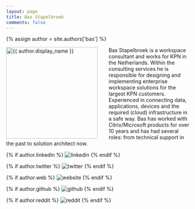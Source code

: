 ```yaml
---
layout: page
title: Bas Stapelbroek
comments: false
---
```

{% assign author = site.authors['bas'] %}

<img style="float: left; width: 250px; margin-right: 30px;" src="{{ site.url }}{{ author.picture | relative_url }}" alt="{{ author.display_name }}"> Bas Stapelbroek is a workspace consultant and works for KPN in the Netherlands. Within the consulting services he is responsible for designing and implementing enterprise workspace solutions for the largest KPN customers. Experienced in connecting data, applications, devices and the required (cloud) infrastructure in a safe way. Bas has worked with Citrix/Microsoft products for over 10 years and has had several roles: from technical support in the past to solution architect now.

<div class="social-button-member">
{% if author.linkedin %}
<a style="text-decoration: none;" href="{{author.linkedin}}" target="_blank"><img class="author-box-socials-icon" src="{{ site.baseurl }}/assets/images/social/027-linkedin.png" alt="linkedin"></a>
{% endif %}

{% if author.twitter %}
<a style="text-decoration: none;" href="{{author.twitter}}" target="_blank"><img class="author-box-socials-icon" src="{{ site.baseurl }}/assets/images/social/008-twitter.png" alt="twitter"></a>
{% endif %}

{% if author.web %}
<a style="text-decoration: none;" href="{{author.web}}" target="_blank"><img class="author-box-socials-icon" src="{{ site.baseurl }}/assets/images/social/030-html-5.png" alt="website"></a>
{% endif %}

{% if author.github %}
<a style="text-decoration: none;" href="{{author.github}}" target="_blank"><img class="author-box-socials-icon" src="{{ site.baseurl }}/assets/images/social/050-github.png" alt="github"></a>
{% endif %}

{% if author.reddit %}
<a style="text-decoration: none;" href="{{author.reddit}}" target="_blank"><img class="author-box-socials-icon" src="{{ site.baseurl }}/assets/images/social/018-reddit.png" alt="reddit"></a>
{% endif %}
</div>


